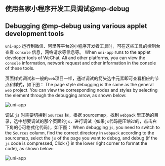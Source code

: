 ## 使用各家小程序开发工具调试@mp-debug
## Debugging @mp-debug using various applet development tools

`uni-app` 运行到微信、阿里等平台的小程序开发者工具时，可在这些工具的控制台查看 `console` 信息，网络请求等信息等。
When `uni-app` runs to the applet developer tools of WeChat, Ali and other platforms, you can view the `console` information, network request and other information in the console of these tools.

页面样式调试和一般的`web`项目一样，通过调试的箭头选中元素即可查看相应的节点和样式，如下图：
The page style debugging is the same as the general `web` project. You can view the corresponding nodes and styles by selecting the element through the debugging arrow, as shown below:

![uni-app](https://bjetxgzv.cdn.bspapp.com/VKCEYUGU-uni-app-doc/51d2b830-4f34-11eb-a16f-5b3e54966275.png)

调试 `js` 时需要切换到 `Sources` 栏，根据 sourcemap，找到 `webpack` 里正确的目录，选中想要调试的那个页面的`js`，进行调试（如果`js`代码是压缩过的，点击右下角的{}可格式化代码），如下图：
When debugging `js`, you need to switch to the `Sources` column, find the correct directory in `webpack` according to the sourcemap, select the `js` of the page you want to debug, and debug (if the `js` code is compressed, Click {} in the lower right corner to format the code), as shown below:

![uni-app](https://bjetxgzv.cdn.bspapp.com/VKCEYUGU-uni-app-doc/52889ab0-4f34-11eb-b680-7980c8a877b8.png)